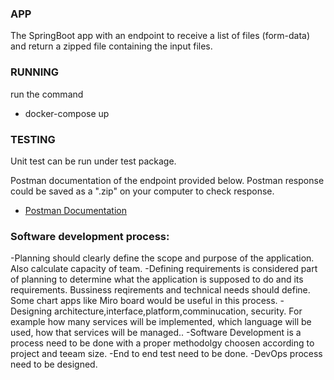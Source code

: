### APP
The SpringBoot app with an endpoint to receive a list of files (form-data) and
return a zipped file containing the input files.

### RUNNING
 run the command 
 
- docker-compose up 

### TESTING

Unit test can be run under test package.

Postman documentation of the endpoint provided below.
Postman response could be saved as a ".zip" on your computer to check response.

* [Postman Documentation](https://documenter.getpostman.com/view/2435663/Uz5DqdMS)

### Software development process:

-Planning should clearly define the scope and purpose of the application. Also calculate capacity of team.
-Defining requirements is considered part of planning to determine what the application is supposed to do and its requirements. Bussiness reqirements and technical needs should define. Some chart apps like Miro board would be useful in this process.
-Designing architecture,interface,platform,comminucation, security. For example how many services will be implemented, which language will be used, how that services will be managed..
-Software Development is a process need to be done with a proper methodolgy choosen according to project and teeam  size.
-End to end test need to be done.
-DevOps process need to be designed.



